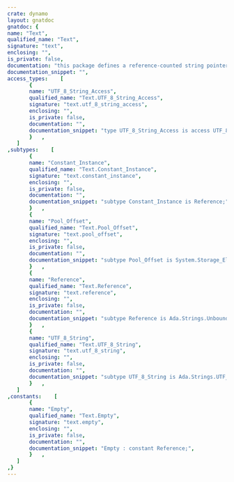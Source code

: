 ```yaml
---
crate: dynamo
layout: gnatdoc
gnatdoc: {
name: "Text",
qualified_name: "Text",
signature: "text",
enclosing: "",
is_private: false,
documentation: "this package defines a reference-counted string pointer type. it is used\nfor all YAML data entities and relieves the user from the need to\nmanually dispose events created by the parser.\n\ntypically, YAML content strings are deallocated in the same order as they\nare allocated. this knowledge is built into a storage pool for efficient\nmemory usage and to avoid fragmentation.\n\nto be able to efficiently interface with C, this package allocates its\nstrings so that they can directly be passed on to C without the need to\ncopy any data. Use the subroutines Export and Delete_Exported to get\nC-compatible string values from a Reference. these subroutines also\ntake care of reference counting for values exposed to C. this means that\nafter exporting a value, you *must* eventually call Delete_Exported in\norder for the value to be freed.\n\nHINT: this package makes use of compiler implementation details and may\nnot work with other compilers. however, since there currently are no\nAda 2012 compilers but GNAT, this is not considered a problem.",
documentation_snippet: "",
access_types:    [
       {
       name: "UTF_8_String_Access",
       qualified_name: "Text.UTF_8_String_Access",
       signature: "text.utf_8_string_access",
       enclosing: "",
       is_private: false,
       documentation: "",
       documentation_snippet: "type UTF_8_String_Access is access UTF_8_String;",
       }   ,
   ]
,subtypes:    [
       {
       name: "Constant_Instance",
       qualified_name: "Text.Constant_Instance",
       signature: "text.constant_instance",
       enclosing: "",
       is_private: false,
       documentation: "",
       documentation_snippet: "subtype Constant_Instance is Reference;",
       }   ,
       {
       name: "Pool_Offset",
       qualified_name: "Text.Pool_Offset",
       signature: "text.pool_offset",
       enclosing: "",
       is_private: false,
       documentation: "",
       documentation_snippet: "subtype Pool_Offset is System.Storage_Elements.Storage_Offset\nrange 0 .. System.Storage_Elements.Storage_Offset (Integer'Last);",
       }   ,
       {
       name: "Reference",
       qualified_name: "Text.Reference",
       signature: "text.reference",
       enclosing: "",
       is_private: false,
       documentation: "",
       documentation_snippet: "subtype Reference is Ada.Strings.Unbounded.Unbounded_String;",
       }   ,
       {
       name: "UTF_8_String",
       qualified_name: "Text.UTF_8_String",
       signature: "text.utf_8_string",
       enclosing: "",
       is_private: false,
       documentation: "",
       documentation_snippet: "subtype UTF_8_String is Ada.Strings.UTF_Encoding.UTF_8_String;",
       }   ,
   ]
,constants:    [
       {
       name: "Empty",
       qualified_name: "Text.Empty",
       signature: "text.empty",
       enclosing: "",
       is_private: false,
       documentation: "",
       documentation_snippet: "Empty : constant Reference;",
       }   ,
   ]
,}
---
```

